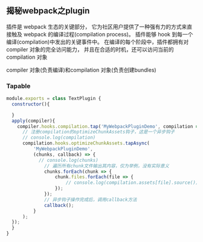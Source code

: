 ## 揭秘webpack之plugin

插件是 webpack 生态的关键部分， 它为社区用户提供了一种强有力的方式来直接触及 webpack 的编译过程(compilation process)。 插件能够 hook 到每一个编译(compilation)中发出的关键事件中。 在编译的每个阶段中，插件都拥有对 compiler 对象的完全访问能力， 并且在合适的时机，还可以访问当前的 compilation 对象

compiler 对象(负责编译)和compilation 对象(负责创建bundles)

### Tapable


```js
module.exports = class TextPlugin {
  constructor(){

  }
  apply(compiler){
    compiler.hooks.compilation.tap('MyWebpackPluginDemo', compilation => {
      // 注册compilation的optimizeChunkAssets钩子，这是一个异步钩子
      // console.log(compilation)
      compilation.hooks.optimizeChunkAssets.tapAsync(
          'MyWebpackPluginDemo',
          (chunks, callback) => {
            // console.log(chunks)
              // 遍历所有chunk文件输出其内容，仅为举例，没有实际意义
              chunks.forEach(chunk => {
                  chunk.files.forEach(file => {
                      // console.log(compilation.assets[file].source())
                  });
              });
              // 异步钩子操作完成后，调用callback方法
              callback();
          }
      );
  });
  }
}
```
